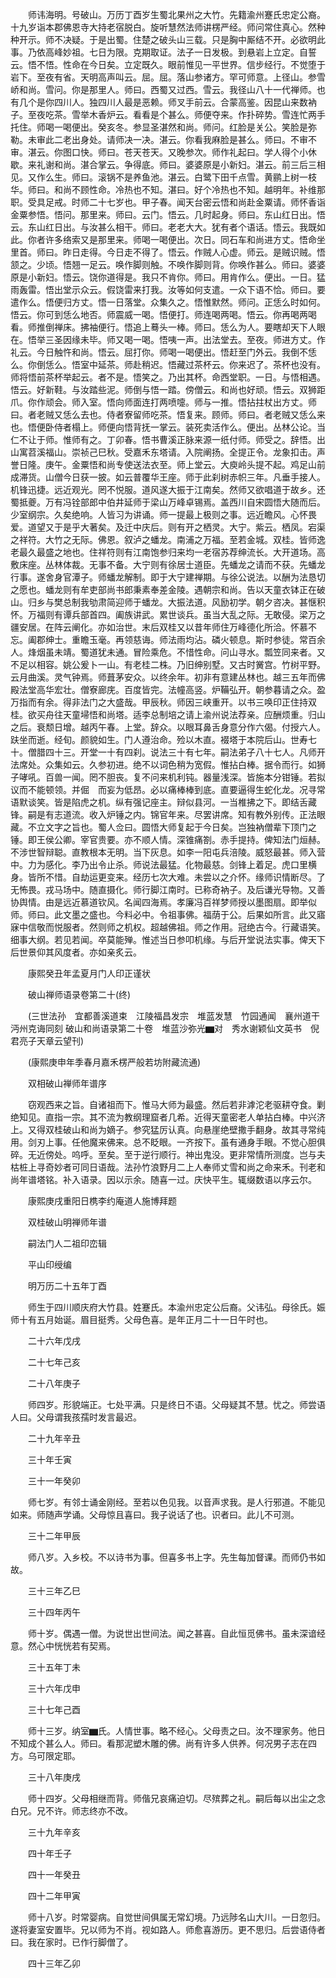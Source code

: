 <!-- { "loadSidebar": true } -->
　　师讳海明。号破山。万历丁酉岁生蜀北果州之大竹。先籍渝州蹇氏忠定公裔。十九岁诣本郡佛恩寺大持老宿脱白。旋听慧然法师讲楞严经。师问常住真心。然种种开示。师不决疑。于是出蜀。住楚之破头山三载。只是胸中厮结不开。必欲明此事。乃依高峰妙祖。七日为限。克期取证。法子一日发极。到悬岩上立定。自誓云。悟不悟。性命在今日矣。立定既久。眼前惟见一平世界。信步经行。不觉堕于岩下。至夜有省。天明高声叫云。屈。屈。落山参诸方。罕可师意。上径山。参雪峤和尚。雪问。你是那里人。师曰。西蜀又过西。雪云。我径山八十一代禅师。也有几个是你四川人。独四川人最是恶赖。师叉手前云。合蒙高鉴。因昆山来数衲子。至夜吃茶。雪举木香炉云。看看是个甚么。师便夺来。作扑碎势。雪连忙两手托住。师喝一喝便出。癸亥冬。参显圣湛然和尚。师问。红脸是关公。笑脸是弥勒。未审此二老出身处。请师决一决。湛云。你看我麻脸是甚么。师曰。不审不审。湛云。你图口快。师曰。苍天苍天。又晚参次。师作礼起曰。学人得个小休歇。来礼谢和尚。湛合掌云。争得底。师曰。婆婆原是小新妇。湛云。前三后三相见。又作么生。师曰。滚锅不是养鱼池。湛云。白鹭下田千点雪。黄鹂上树一枝华。师曰。和尚不顾性命。冷热也不知。湛曰。好个冷热也不知。越明年。补维那职。受具足戒。时师二十七岁也。甲子春。闻天台密云悟和尚赴金粟请。师怀香诣金粟参悟。悟问。那里来。师曰。云门。悟云。几时起身。师曰。东山红日出。悟云。东山红日出。与汝甚么相干。师曰。老老大大。犹有者个语话。悟云。我既如此。你者许多络索又是那里来。师喝一喝便出。次日。同石车和尚进方丈。悟命坐里首。师曰。昨日走得。今日走不得了。悟云。作贼人心虚。师云。是贼识贼。悟颔之。少顷。悟翘一足云。唤作脚则触。不唤作脚则背。你唤作甚么。师曰。婆婆原是小新妇。悟云。饶你道得是。我只不肯你。师曰。用肯作么。便出。一日。猛雨轰雷。悟出堂示众云。假饶雷来打我。汝等如何支遣。一众下语不恰。师曰。要遣作么。悟便归方丈。悟一日落堂。众集久之。悟惟默然。师问。正恁么时如何。悟云。你可到恁么地否。师震威一喝。悟便打。师连喝两喝。悟云。你再喝两喝看。师推倒禅床。拂袖便行。悟追上蓦头一棒。师曰。恁么为人。要瞎却天下人眼在。悟举三圣因缘未毕。师又喝一喝。悟咦一声。出法堂去。至夜。师进方丈。作礼云。今日触忤和尚。悟云。屈打你。师喝一喝便出。悟赶至门外云。我倒不恁么。你倒恁么。悟室中延茶。师赴稍迟。悟藏过茶杯云。你来迟了。茶杯也没有。师将悟前茶杯举起云。者不是。悟笑之。乃出其杯。命西堂职。一日。与悟相遇。悟云。好新鞋。与汝踏些泥。师倒与悟一踏。傍僧云。和尚也好顽。悟云。双狮距爪。你作顽会。师入室。悟向师面连打两喷嚏。师与一推。悟拈拄杖出方丈。师曰。者老贼又恁么去也。侍者寮留师吃茶。悟复来。顾师。师曰。者老贼又恁么来也。悟便卧侍者榻上。师便向悟背抚一掌云。装死卖活作么。便出。丛林公论。当仁不让于师。惟师有之。丁卯春。悟书曹溪正脉来源一纸付师。师受之。辞悟。出山寓苕溪福山。崇祯己巳秋。受嘉禾东塔请。入院阐扬。全提正令。龙象扣击。声誉日隆。庚午。金粟悟和尚专使送法衣至。师上堂云。大庾岭头提不起。鸡足山前成滞货。山僧今日获一披。如云普覆华王座。师于此刹树赤帜三年。凡垂手接人。机锋迅捷。远近观光。罔不悦服。道风遂大振于江南矣。然师又欲唱道于故乡。还蜀抵夔。万有冯铨部郎中伯井延师于梁山万峰卓锡焉。盖西川自宋圆悟大随而后。少室纲宗。久矣绝响。人皆习为讲诵。师一提最上极则之事。远近瞻风。心怀畏爱。道望又于是乎大著矣。及迁中庆后。则有开之栖灵。大宁。紫云。栖凤。宕渠之祥符。大竹之无际。佛恩。叙泸之蟠龙。南浦之万福。至若金城。双桂。皆师逸老最久最盛之地也。住祥符则有江南饱参归来均一老宿苏荐绅流长。大开道场。高敷床座。丛林体裁。无事不备。大宁则有徐居士道臣。先蟠龙之请而不获。先蟠龙行事。遂舍身官潭子。师蟠龙解制。即于大宁建禅期。与徐公说法。以酬为法恳切之愿也。蟠龙则有牟吏部尚书郎秉素奉差金陵。遇朝宗和尚。告以天童衣钵正在破山。归乡与樊总制我劬肃简迎师于蟠龙。大振法道。风励初学。朝夕咨决。甚惬积怀。万福则有谭兵部首四。阖族讲武。累世谈兵。虽当大乱之际。无敢侵。梁万之疆安居。在阵云阐化。亦如治世。末后双桂又以昔年师住万峰德化所洽。怀慕不忘。阖郡绅士。重瞻玉毫。再领慈诲。师法雨均沾。磷火顿息。斯时参徒。常百余人。烽烟虽未靖。蜀道犹未通。冒险乘危。不惜性命。问山寻水。瓢笠同来者。又不足以相容。姚公爰卜一山。有老桂二株。乃旧绅别墅。又古时黉宫。竹树平野。云月曲溪。灵气钟焉。师葺茅安众。以终余年。初非有意建丛林也。越三五年而佛殿法堂高华宏壮。僧寮廊庑。百度皆完。法幢高竖。炉鞴弘开。朝参暮请之众。盈万指而有余。得非法门之大盛哉。甲辰秋。师因三峡重开。以书三唤印正住持双桂。欲买舟往天童埽悟和尚塔。适李总制培之请上渝州说法荐亲。应酬烦重。归山之后。衰颓日增。越丙午春。上堂。辞众。以眼耳鼻舌身意分作六偈。付授六人。趺坐而逝。经旬。颜貌如生。门人遵治命。殓以木直。裰塔于本院后山。世寿七十。僧腊四十三。开堂一十有四刹。说法三十有七年。嗣法弟子八十七人。凡师开法席处。众集如云。久参初进。绝不以词色稍为宽假。惟拈白棒。据令而行。如狮子哮吼。百兽一闻。罔不胆丧。复不问来机利钝。器量浅深。皆施本分钳锤。若拟议而不能顿领。并倔　而妄为低昂。必以痛棒棒到底。直要逼得生蛇化龙。况寻常语默谈笑。皆是陷虎之机。纵有强记座主。辩似县河。一当椎拂之下。即结舌藏锋。嗣是有志道流。收入炉锤之内。锦官年来。尽罢讲席。知有教外别传。正法眼藏。不立文字之旨也。蜀人佥曰。圆悟大师复起于今日矣。岂独衲僧辈下顶门之锤。即王侯公卿。宰官贵要。亦不顺人情。深锥痛劄。赤手提持。俾知法门烜赫。不涉世智辩聪。直教根本无明。当下灰息。如李一阳屯兵涪陵。威怒最甚。师入营中。力为感化。李乃出令止杀。师说法最猛。化物最慈。剑锋上着足。虎口里横身。皆所不惜。自劫运更变来。经历七次大难。未尝以之介怀。缘师识情断尽。了无怖畏。戎马场中。随直摄化。师行脚江南时。已称奇衲子。及后谦光导物。又善协舆情。由是远近慕道钦风。名闻四海焉。孝廉冯百祥梦师授以墨图扇。即举似师。师曰。此文墨之盛也。今料必中。令祖事佛。福荫于公。后果如所言。此又寤寐中信敬而悦服者。然则师之机权。超越佛祖。师之作用。冠绝古今。行藏语笑。细事大纲。若见若闻。卒莫能殚。惟述当日参叩机缘。与后开堂说法实事。俾天下后世景仰其风度者。亦如亲炙云。

　　康熙癸丑年孟夏月门人印正谨状

　　破山禅师语录卷第二十(终)

　　(三世法孙　宜都善溪道束　江陵福昌发宗　堆蓝发慧　竹园通闻　襄州道干　沔州克诲同刻
破山和尚语录第二十卷　堆蓝沙弥光▆对　秀水谢颖仙文英书　倪君亮子天章云望刊)

　　(康熙庚申年季春月嘉禾楞严般若坊附藏流通)

　　双相破山禅师年谱序

　　窃观西来之旨。自诸祖而下。惟马大师为最盛。然后若非滹沱老驱耕夺食。剿绝知见。直指一宗。其不流为教纲理窟者几希。近得天童密老人单拈白棒。中兴济上。又得双桂破山和尚为嫡子。参究猛厉认真。向悬崖绝壁撒手翻身。故其寻常纯用。剑刃上事。任他魔来佛来。总不眨眼。一齐按下。虽有通身手眼。不觉心胆俱碎。无近傍处。呜呼。至矣。至于逆行顺行。神出鬼没。更非常情所测度。岂与夫枯桩上寻奇妙者可同日语哉。法孙竹浪野月二上人奉师丈雪和尚之命来禾。刊老和尚年谱塔铭。补入语录。因以示余。随喜一过。庆快平生。辄缀数语以序云尔。

　　康熙庚戌重阳日槜李约庵道人施博拜题

　　双桂破山明禅师年谱

　　嗣法门人二祖印峦辑

　　平山印绶编

　　明万历二十五年丁酉

　　师生于四川顺庆府大竹县。姓蹇氏。本渝州忠定公后裔。父讳弘。母徐氏。娠师十有五月始诞。眉目挺秀。父母色喜。是年正月二十一日午时也。

　　二十六年戊戌

　　二十七年己亥

　　二十八年庚子

　　师四岁。形貌端正。七处平满。只是终日不语。父母疑其不慧。忧之。师尝语人曰。父母谓我孩孺时发言最迟。

　　二十九年辛丑

　　三十年壬寅

　　三十一年癸卯

　　师七岁。有邻士诵金刚经。至若以色见我。以音声求我。是人行邪道。不能见如来。师随声学诵。父母惊且喜曰。我子说话了也。识者曰。此儿不可测。

　　三十二年甲辰

　　师八岁。入乡校。不以诗书为事。但喜多书上字。先生每加督课。而师仍书如故。

　　三十三年乙巳

　　三十四年丙午

　　师十岁。偶遇一僧。为说世出世间法。闻之甚喜。自此恒觅佛书。虽未深谙经意。然心中恍恍若有契焉。

　　三十五年丁未

　　三十六年戊申

　　三十七年己酉

　　师十三岁。纳室▆氏。人情世事。略不经心。父母责之曰。汝不理家务。他日不知成个甚么人。师曰。看那泥塑木雕的佛。尚有许多人供养。何况男子志在四方。乌可限定耶。

　　三十八年庚戌

　　师十四岁。父母相继而背。师偕兄哀痛迫切。尽殡葬之礼。嗣后每以出尘之念白兄。兄不许。师志终亦不改。

　　三十九年辛亥

　　四十年壬子

　　四十一年癸丑

　　四十二年甲寅

　　师十八岁。时常婴病。自觉世间俱属无常幻境。乃远陟名山大川。一日忽归。遂将妻室安置毕。兄以师为不肖。视如路人。师愈喜游历。更不思归。后尝语侍者曰。我在家时。已作行脚僧了。

　　四十三年乙卯

